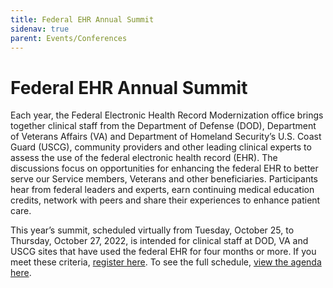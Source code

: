 ```yaml
---
title: Federal EHR Annual Summit
sidenav: true
parent: Events/Conferences
---
```

# Federal EHR Annual Summit

Each year, the Federal Electronic Health Record Modernization office brings together clinical staff from the Department of Defense (DOD), Department of Veterans Affairs (VA) and Department of Homeland Security’s U.S. Coast Guard (USCG), community providers and other leading clinical experts to assess the use of the federal electronic health record (EHR). The discussions focus on opportunities for enhancing the federal EHR to better serve our Service members, Veterans and other beneficiaries. Participants hear from federal leaders and experts, earn continuing medical education credits, network with peers and share their experiences to enhance patient care.

This year’s summit, scheduled virtually from Tuesday, October 25, to Thursday, October 27, 2022, is intended for clinical staff at DOD, VA and USCG sites that have used the federal EHR for four months or more. If you meet these criteria, [register here](https://gcc02.safelinks.protection.outlook.com/?url=https%3A%2F%2Fcvent.me%2FQQ7NRQ%3FRefId%3DFederalEHRAnnualSummit&data=05%7C01%7C%7C5ab2ace2b1af473d714908da9bf88be6%7Ce95f1b23abaf45ee821db7ab251ab3bf%7C0%7C0%7C637993789051920452%7CUnknown%7CTWFpbGZsb3d8eyJWIjoiMC4wLjAwMDAiLCJQIjoiV2luMzIiLCJBTiI6Ik1haWwiLCJXVCI6Mn0%3D%7C3000%7C%7C%7C&sdata=0y9BoXaNxCgp2EqwsjuvkJrw04knd8B4tjSD7zQ%2FVxI%3D&reserved=0). To see the full schedule, [view the agenda here](static/images/2022-federal-ehr-annual-summit-agenda.pdf).